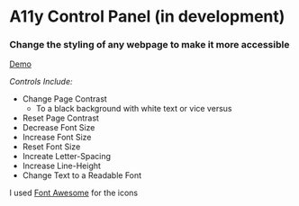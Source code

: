 # A11y Control Panel (in development)
### Change the styling of any webpage to make it more accessible

[Demo](https://corinneling.github.io/a11y-control-panel/index.html)

_Controls Include:_
* Change Page Contrast
   * To a black background with white text or vice versus
* Reset Page Contrast
* Decrease Font Size
* Increase Font Size
* Reset Font Size
* Increate Letter-Spacing
* Increase Line-Height
* Change Text to a Readable Font

I used <a href="https://fontawesome.com/license">Font Awesome</a> for the icons 
